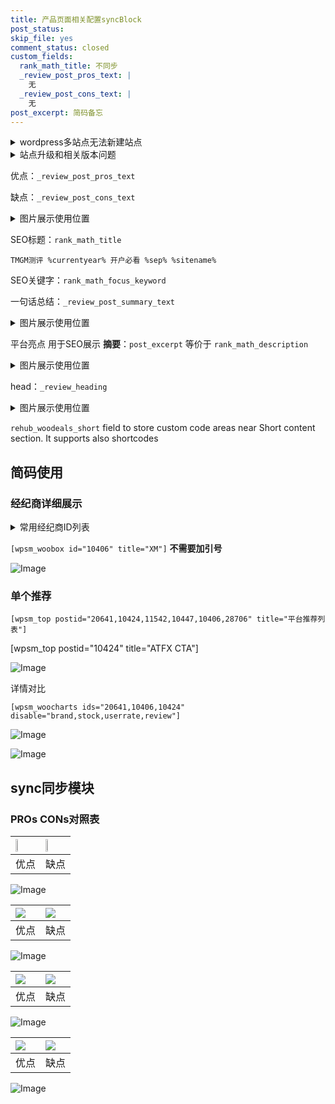 ```yaml
---
title: 产品页面相关配置syncBlock
post_status: 
skip_file: yes
comment_status: closed
custom_fields:
  rank_math_title: 不同步
  _review_post_pros_text: |
    无
  _review_post_cons_text: |
    无
post_excerpt: 简码备忘
---
```

<details><summary>wordpress多站点无法新建站点</summary>

<li>和报错需要清理cookies一样的原因</li>
<li>wp-config.php里面<code>define( 'SUBDOMAIN_INSTALL', false );//子域名安装</code></li>
<li>新建子站点是用<code>define( 'SUBDOMAIN_INSTALL', true);//子域名安装</code> 完成以后，改成<code>false</code></li>
</details>

<details><summary>站点升级和相关版本问题</summary>

<p>wordpress：5.9.9
woocommerce：7.5.1
出现问题的地方：主题选项里面>><strong>Product layout >>compact style</strong></p>
<p>如何出现没有用过的字段 导致无法保存。先导出配置 然后进行修改，后面再次恢复即可。</p>
<p>出现部分字段无法显示时，需要返回默认布局后，对产品进行保存就好了。</p>
<p></p>
</details>

优点：`_review_post_pros_text`

缺点：`_review_post_cons_text`

<details><summary>图片展示使用位置</summary>

<img src="https://prod-files-secure.s3.us-west-2.amazonaws.com/39ed1227-6d7d-4570-be36-9ccd4a2c4241/f51d3d83-55d4-4bdf-9604-f37ec77ab556/Untitled.png?X-Amz-Algorithm=AWS4-HMAC-SHA256&X-Amz-Content-Sha256=UNSIGNED-PAYLOAD&X-Amz-Credential=ASIAZI2LB46674YTUXY3%2F20250130%2Fus-west-2%2Fs3%2Faws4_request&X-Amz-Date=20250130T045519Z&X-Amz-Expires=3600&X-Amz-Security-Token=IQoJb3JpZ2luX2VjEJX%2F%2F%2F%2F%2F%2F%2F%2F%2F%2FwEaCXVzLXdlc3QtMiJHMEUCIQDHKPuC%2BcODIy3GjRZ%2FAWpu8%2F3Am90JLQQUd%2BEFh7oVvwIgd6sWWnrfcyrDtThYz8zC15zQ5%2FRCr2ifcUvHwl5XxN8qiAQInv%2F%2F%2F%2F%2F%2F%2F%2F%2F%2FARAAGgw2Mzc0MjMxODM4MDUiDCp8SjAfKclD1HDFJircA%2F3mTdqCYRrkAyRGBZyNMNypOKTogG%2Bw4CD2O4zZOGgiB%2FKBr2iqHI%2FKrJCiD4IHOfxwvmp8MgFN%2BvNvk1nFZrL%2BfdSrL5YsVU%2Ft9p28LJRGqTmdP5ifmQV%2FUDI1e3I3XHwTiLECdU0yjG0Mx0n1nMXWmVcsnoR3gUm0sVtGs7tfyvxUy1iEP%2BTncPedmZoP8TKBLnqwE619PxXRvXUjP10ylOQlsY2BIihknYSS%2BhQaqH%2FzRyf%2FdrKqrA7O3MWksLJlqfiuSf3K8i7GHdvBHvPPzUo8d6NcrVNemmPctbfU0R9UxjWWiELkRc39Xcbp%2FWPiVma%2FIh%2BQAevXlJkQwu4Hf4I0cBkJE1JtEZF8Hsd7JrM0kktxb%2FqNuU85VXrwOy%2Bepxd19rDxrd7YA7uzRnleDEGM34E7eMtzh5wP3Oe1WovLGsvP6PUQ%2BQJUmAeNbPnY6qFJ5VMIMS1PkkkaCjbuHDENrAeusZinYPLH7sCx1fyMbyBZxnFqGdjN3VjXbf2o6JbZd4bB7OXwlrujjnf7j0CeFzhunDs%2FZO9VMjxjn3ZJVTYPXLVWCOueFxXyQn0%2BS9y8MASDqEPQNGBW4d3Z01UrLLnjGSUTV%2FYilcCWrnwqDSjihKE7GlQsMNeG7LwGOqUBqQQxPM7wMYmk2TvE%2FqpjRt2VnM6bbEilyDvkvRPJ43%2Fb2%2FJ2n5%2B5cUZ5NQZFL6CFedIsxY3K5HsDvjqDyiAu%2FFbaJj3DEe3DZhOfUtimS1J0ytDcIjd6f5Z2sEKeNVt%2FbXx%2Fp1moJxCtKv7VKt8Pg6s1EL8zAJHQnY7feQfItKuFqh1zcIOpmYjsLuyLFNYKwhl0AOTHI%2BFo6FLw4o%2FEPGa6nIm4&X-Amz-Signature=7c9a373fc6ba3b218d3aef70327baf0556fc1cbce9baba95949224586a0c6acf&X-Amz-SignedHeaders=host&x-id=GetObject" alt="Image">
</details>

SEO标题：`rank_math_title`

`TMGM测评 %currentyear% 开户必看 %sep% %sitename%`

SEO关键字：`rank_math_focus_keyword`

一句话总结：`_review_post_summary_text`

<details><summary>图片展示使用位置</summary>

<img src="https://prod-files-secure.s3.us-west-2.amazonaws.com/39ed1227-6d7d-4570-be36-9ccd4a2c4241/4b96a922-296c-4f4e-8630-d1c870cbce01/Untitled.png?X-Amz-Algorithm=AWS4-HMAC-SHA256&X-Amz-Content-Sha256=UNSIGNED-PAYLOAD&X-Amz-Credential=ASIAZI2LB466W3XEBGIS%2F20250130%2Fus-west-2%2Fs3%2Faws4_request&X-Amz-Date=20250130T045520Z&X-Amz-Expires=3600&X-Amz-Security-Token=IQoJb3JpZ2luX2VjEJX%2F%2F%2F%2F%2F%2F%2F%2F%2F%2FwEaCXVzLXdlc3QtMiJGMEQCIG9iW5PZfdiM2K6V77XEUKw%2BgPUnqkzEt0QPJ%2BPJrDfKAiAjOf7%2FzoUSBiHg39A4jG427gwlAWD4R0fVfJCPnOc1kCqIBAie%2F%2F%2F%2F%2F%2F%2F%2F%2F%2F8BEAAaDDYzNzQyMzE4MzgwNSIMUgCgxSfo5HT9Y8U1KtwDA3vp0d%2FkyZ1IgRiAtLwhh4ayYoBfyL8ldcaw3x3Dy6KsEIoiHd4kCL5lV8s2UduvuegYBcm17Oa8NLOJYcJ%2FHPgGhkCorgaxZYciBZMVfJ8L55K1fo3Zn4tMDiOLHMRV4IuI1wjXqZRIeX2K2vDe3OkZDmrVL8w5jtMIoZeuB27GX7F8oVyRNimTdTJCLPZ2nhES72oMu53ZGpRR3VmXcfOVaThYhSF1umWBmAbAg43UOq6tchUKJuqkGeTw2jsN9Nmu8kjVBtflG3KjhuvolFwPFVbqFJqgSJEdZFW4kb0aKa05oIErBDgKL7Fsg1LMfY5aAFI2msyTO%2BHo%2FM7yLIl3W7%2BmCfCf7nmBeJKYElGfyGrEKOw7eF%2B%2Fl%2BY8CIZ1sQHNfVpSC6otreqFrUi4VeERo4FQK9qVCD2V52ZUuNHDFK%2Bac8XgoaMMaPEAKIbQszjzxBy0woDNEksw2f0xHB2X1EZRJckfbHABWKJ2t45Ckl8hO8wO8EypZsDj3%2Bmk8%2FYuVddsIgtIcgx9%2FB3FHwKYRh4rWYL2SsKKqzaZDYCBq2zC23ToOgnJxXRBr3QewEzKgGixVrwf8TlR1tqCxp78DL%2Ftzh2AzGC3ujDeDXVwG9cThLiVNV1Ptzkw94bsvAY6pgFQrt5byummP9W52nz5hFdfcVAP9rLmxEJ9zW5eaFACJUVyy9cHtt6fZIqg56%2B3kVOSaj2Ygbo7hDzuOv8AQdQyaBeyCbNz%2BrqHfvPXZ98er%2FISvcrldix3aXoKuFfNgSy9TFLwmx9Lj7STPpahNTWSyDsqu8rXsC2VGGARhSRYEUnUEP%2BN2I2YmV5GcgMsXm%2BAD8oOtQGXDDm1QRPGRVhwnOrRxdg6&X-Amz-Signature=6e49b38bc618a10938b18d737bf9e907ea98bd150b6b5583c43a4963f8e1d76e&X-Amz-SignedHeaders=host&x-id=GetObject" alt="Image">
</details>

平台亮点 用于SEO展示 **摘要**：`post_excerpt`  等价于 `rank_math_description`

<details><summary>图片展示使用位置</summary>

<img src="https://prod-files-secure.s3.us-west-2.amazonaws.com/39ed1227-6d7d-4570-be36-9ccd4a2c4241/1ee11f63-b60a-4dfe-a7a7-d58ff23b5d88/Untitled.png?X-Amz-Algorithm=AWS4-HMAC-SHA256&X-Amz-Content-Sha256=UNSIGNED-PAYLOAD&X-Amz-Credential=ASIAZI2LB466XKFZW723%2F20250130%2Fus-west-2%2Fs3%2Faws4_request&X-Amz-Date=20250130T045520Z&X-Amz-Expires=3600&X-Amz-Security-Token=IQoJb3JpZ2luX2VjEJX%2F%2F%2F%2F%2F%2F%2F%2F%2F%2FwEaCXVzLXdlc3QtMiJHMEUCIAS4h3fW1NKeMDR0ID5rW%2BFbIkmPXbzPbRrdpp2KMJWkAiEAocJru6%2Fpz0WhsQgQSOs1v7gcv6SyCSTOtyjdVhvP4KMqiAQInv%2F%2F%2F%2F%2F%2F%2F%2F%2F%2FARAAGgw2Mzc0MjMxODM4MDUiDP%2B871FFusRQwGefAircAynzahJOwIZJKSnheIU%2F5ALK%2Bi9rAVmp1itZZ8TJecO%2FKvbk4Z79c5VSg1PDG0InxmDOoLLeJfliTmb76WtHgflE2LeIMoxGihHFVO5S8tfRXVRIKiXw7xdSkih9DzEdWRnC6ZY8oriGdei%2BSIUQWoF6SQtPbhh2iMNtSJTbkQrNM8%2B3gL%2BuNx0RPfvFVboCOgP3J2h%2B%2FcoV6vt2%2BYfKq75D2E9i8ez26iC5XfmpFAUrAFARam5bPy0hjCvkab2S9UnC0EdWVf2Tgu8KiDwxWP13s%2BucfGXSBfIIMVwW0uTikGP9Wp4ayb5CM2wnI46oz6EZPylugEZa8bc7JzOoVUyEgTrpKesqH1q2tS0xof2Wur3%2BvidIE%2BRz%2Fko6Vr8J4KqJpioFOrlf70hhAc4LKqDs0SXJ0Q1%2BFIwKHRPP35ntX0OeIM2PdCSS8ArafO6kLGo6VW%2FjyPjcZHbH6XIE2sqzH9mpXOCK923WosjqYGuCZL9PQ2NQFdU7fdtoPtJ%2FHdhSYP0aDjTaZJ9Tzn0t8rIXTLDbVWATQcyMqo9Cgw9l%2BAN6C%2FypCZ01yhFSAfbNyZtL%2FBUvW0kIUQLjXzVNUhjtDT6d4Lj%2FTae1Yp1NH3HPsOYZilZ%2BN%2FXXnBXIMPCG7LwGOqUB5nNwv6zA86jmOGDIx%2BW%2Fw8tXIGom5lADIHHvpHuGmqfE9P8tjfJ8pwsmJMEvhnFLsgcgTafeNzIYeYfZ1bmvPP2EKycPqpJx2QZrmunM%2FFuRUsJPhZ%2B7corVenwKrY31ozn2Xjt%2Fq7EmWpMDVNf2rPbGoqFAYbAAfdK02S%2FQXVnss9ULc9x%2FhPPgVGGjtCMJibV9RmOBCSdkQ508ihTB4m4nfmSh&X-Amz-Signature=f05df52a9d37b6b90368398a0bda28487d820c6d58bc93810587d9d4a2807507&X-Amz-SignedHeaders=host&x-id=GetObject" alt="Image">
<img src="https://prod-files-secure.s3.us-west-2.amazonaws.com/39ed1227-6d7d-4570-be36-9ccd4a2c4241/ad4118b5-78d8-4fbe-801e-3b29b5d99c01/Untitled.png?X-Amz-Algorithm=AWS4-HMAC-SHA256&X-Amz-Content-Sha256=UNSIGNED-PAYLOAD&X-Amz-Credential=ASIAZI2LB466XKFZW723%2F20250130%2Fus-west-2%2Fs3%2Faws4_request&X-Amz-Date=20250130T045520Z&X-Amz-Expires=3600&X-Amz-Security-Token=IQoJb3JpZ2luX2VjEJX%2F%2F%2F%2F%2F%2F%2F%2F%2F%2FwEaCXVzLXdlc3QtMiJHMEUCIAS4h3fW1NKeMDR0ID5rW%2BFbIkmPXbzPbRrdpp2KMJWkAiEAocJru6%2Fpz0WhsQgQSOs1v7gcv6SyCSTOtyjdVhvP4KMqiAQInv%2F%2F%2F%2F%2F%2F%2F%2F%2F%2FARAAGgw2Mzc0MjMxODM4MDUiDP%2B871FFusRQwGefAircAynzahJOwIZJKSnheIU%2F5ALK%2Bi9rAVmp1itZZ8TJecO%2FKvbk4Z79c5VSg1PDG0InxmDOoLLeJfliTmb76WtHgflE2LeIMoxGihHFVO5S8tfRXVRIKiXw7xdSkih9DzEdWRnC6ZY8oriGdei%2BSIUQWoF6SQtPbhh2iMNtSJTbkQrNM8%2B3gL%2BuNx0RPfvFVboCOgP3J2h%2B%2FcoV6vt2%2BYfKq75D2E9i8ez26iC5XfmpFAUrAFARam5bPy0hjCvkab2S9UnC0EdWVf2Tgu8KiDwxWP13s%2BucfGXSBfIIMVwW0uTikGP9Wp4ayb5CM2wnI46oz6EZPylugEZa8bc7JzOoVUyEgTrpKesqH1q2tS0xof2Wur3%2BvidIE%2BRz%2Fko6Vr8J4KqJpioFOrlf70hhAc4LKqDs0SXJ0Q1%2BFIwKHRPP35ntX0OeIM2PdCSS8ArafO6kLGo6VW%2FjyPjcZHbH6XIE2sqzH9mpXOCK923WosjqYGuCZL9PQ2NQFdU7fdtoPtJ%2FHdhSYP0aDjTaZJ9Tzn0t8rIXTLDbVWATQcyMqo9Cgw9l%2BAN6C%2FypCZ01yhFSAfbNyZtL%2FBUvW0kIUQLjXzVNUhjtDT6d4Lj%2FTae1Yp1NH3HPsOYZilZ%2BN%2FXXnBXIMPCG7LwGOqUB5nNwv6zA86jmOGDIx%2BW%2Fw8tXIGom5lADIHHvpHuGmqfE9P8tjfJ8pwsmJMEvhnFLsgcgTafeNzIYeYfZ1bmvPP2EKycPqpJx2QZrmunM%2FFuRUsJPhZ%2B7corVenwKrY31ozn2Xjt%2Fq7EmWpMDVNf2rPbGoqFAYbAAfdK02S%2FQXVnss9ULc9x%2FhPPgVGGjtCMJibV9RmOBCSdkQ508ihTB4m4nfmSh&X-Amz-Signature=9a18ba27a40bada546729bb15097ec45a52c515d7217be0f9d41ce17b405281f&X-Amz-SignedHeaders=host&x-id=GetObject" alt="Image">
<img src="https://prod-files-secure.s3.us-west-2.amazonaws.com/39ed1227-6d7d-4570-be36-9ccd4a2c4241/a38cf7c9-a79c-4b64-9e94-13589fe0758b/Untitled.png?X-Amz-Algorithm=AWS4-HMAC-SHA256&X-Amz-Content-Sha256=UNSIGNED-PAYLOAD&X-Amz-Credential=ASIAZI2LB466XKFZW723%2F20250130%2Fus-west-2%2Fs3%2Faws4_request&X-Amz-Date=20250130T045520Z&X-Amz-Expires=3600&X-Amz-Security-Token=IQoJb3JpZ2luX2VjEJX%2F%2F%2F%2F%2F%2F%2F%2F%2F%2FwEaCXVzLXdlc3QtMiJHMEUCIAS4h3fW1NKeMDR0ID5rW%2BFbIkmPXbzPbRrdpp2KMJWkAiEAocJru6%2Fpz0WhsQgQSOs1v7gcv6SyCSTOtyjdVhvP4KMqiAQInv%2F%2F%2F%2F%2F%2F%2F%2F%2F%2FARAAGgw2Mzc0MjMxODM4MDUiDP%2B871FFusRQwGefAircAynzahJOwIZJKSnheIU%2F5ALK%2Bi9rAVmp1itZZ8TJecO%2FKvbk4Z79c5VSg1PDG0InxmDOoLLeJfliTmb76WtHgflE2LeIMoxGihHFVO5S8tfRXVRIKiXw7xdSkih9DzEdWRnC6ZY8oriGdei%2BSIUQWoF6SQtPbhh2iMNtSJTbkQrNM8%2B3gL%2BuNx0RPfvFVboCOgP3J2h%2B%2FcoV6vt2%2BYfKq75D2E9i8ez26iC5XfmpFAUrAFARam5bPy0hjCvkab2S9UnC0EdWVf2Tgu8KiDwxWP13s%2BucfGXSBfIIMVwW0uTikGP9Wp4ayb5CM2wnI46oz6EZPylugEZa8bc7JzOoVUyEgTrpKesqH1q2tS0xof2Wur3%2BvidIE%2BRz%2Fko6Vr8J4KqJpioFOrlf70hhAc4LKqDs0SXJ0Q1%2BFIwKHRPP35ntX0OeIM2PdCSS8ArafO6kLGo6VW%2FjyPjcZHbH6XIE2sqzH9mpXOCK923WosjqYGuCZL9PQ2NQFdU7fdtoPtJ%2FHdhSYP0aDjTaZJ9Tzn0t8rIXTLDbVWATQcyMqo9Cgw9l%2BAN6C%2FypCZ01yhFSAfbNyZtL%2FBUvW0kIUQLjXzVNUhjtDT6d4Lj%2FTae1Yp1NH3HPsOYZilZ%2BN%2FXXnBXIMPCG7LwGOqUB5nNwv6zA86jmOGDIx%2BW%2Fw8tXIGom5lADIHHvpHuGmqfE9P8tjfJ8pwsmJMEvhnFLsgcgTafeNzIYeYfZ1bmvPP2EKycPqpJx2QZrmunM%2FFuRUsJPhZ%2B7corVenwKrY31ozn2Xjt%2Fq7EmWpMDVNf2rPbGoqFAYbAAfdK02S%2FQXVnss9ULc9x%2FhPPgVGGjtCMJibV9RmOBCSdkQ508ihTB4m4nfmSh&X-Amz-Signature=f0b5be747879e3e829a232fe15acae4f608b2f57334ec0369236d6ebe9367a56&X-Amz-SignedHeaders=host&x-id=GetObject" alt="Image">
<img src="https://prod-files-secure.s3.us-west-2.amazonaws.com/39ed1227-6d7d-4570-be36-9ccd4a2c4241/7da6fc1e-d2ac-42ae-8c75-cb5749aa18f6/Untitled.png?X-Amz-Algorithm=AWS4-HMAC-SHA256&X-Amz-Content-Sha256=UNSIGNED-PAYLOAD&X-Amz-Credential=ASIAZI2LB466XKFZW723%2F20250130%2Fus-west-2%2Fs3%2Faws4_request&X-Amz-Date=20250130T045520Z&X-Amz-Expires=3600&X-Amz-Security-Token=IQoJb3JpZ2luX2VjEJX%2F%2F%2F%2F%2F%2F%2F%2F%2F%2FwEaCXVzLXdlc3QtMiJHMEUCIAS4h3fW1NKeMDR0ID5rW%2BFbIkmPXbzPbRrdpp2KMJWkAiEAocJru6%2Fpz0WhsQgQSOs1v7gcv6SyCSTOtyjdVhvP4KMqiAQInv%2F%2F%2F%2F%2F%2F%2F%2F%2F%2FARAAGgw2Mzc0MjMxODM4MDUiDP%2B871FFusRQwGefAircAynzahJOwIZJKSnheIU%2F5ALK%2Bi9rAVmp1itZZ8TJecO%2FKvbk4Z79c5VSg1PDG0InxmDOoLLeJfliTmb76WtHgflE2LeIMoxGihHFVO5S8tfRXVRIKiXw7xdSkih9DzEdWRnC6ZY8oriGdei%2BSIUQWoF6SQtPbhh2iMNtSJTbkQrNM8%2B3gL%2BuNx0RPfvFVboCOgP3J2h%2B%2FcoV6vt2%2BYfKq75D2E9i8ez26iC5XfmpFAUrAFARam5bPy0hjCvkab2S9UnC0EdWVf2Tgu8KiDwxWP13s%2BucfGXSBfIIMVwW0uTikGP9Wp4ayb5CM2wnI46oz6EZPylugEZa8bc7JzOoVUyEgTrpKesqH1q2tS0xof2Wur3%2BvidIE%2BRz%2Fko6Vr8J4KqJpioFOrlf70hhAc4LKqDs0SXJ0Q1%2BFIwKHRPP35ntX0OeIM2PdCSS8ArafO6kLGo6VW%2FjyPjcZHbH6XIE2sqzH9mpXOCK923WosjqYGuCZL9PQ2NQFdU7fdtoPtJ%2FHdhSYP0aDjTaZJ9Tzn0t8rIXTLDbVWATQcyMqo9Cgw9l%2BAN6C%2FypCZ01yhFSAfbNyZtL%2FBUvW0kIUQLjXzVNUhjtDT6d4Lj%2FTae1Yp1NH3HPsOYZilZ%2BN%2FXXnBXIMPCG7LwGOqUB5nNwv6zA86jmOGDIx%2BW%2Fw8tXIGom5lADIHHvpHuGmqfE9P8tjfJ8pwsmJMEvhnFLsgcgTafeNzIYeYfZ1bmvPP2EKycPqpJx2QZrmunM%2FFuRUsJPhZ%2B7corVenwKrY31ozn2Xjt%2Fq7EmWpMDVNf2rPbGoqFAYbAAfdK02S%2FQXVnss9ULc9x%2FhPPgVGGjtCMJibV9RmOBCSdkQ508ihTB4m4nfmSh&X-Amz-Signature=6eb1e4945177595fc8c7ba6f5ef93073ac3e29c45c72d7dd382dbe97480c91b9&X-Amz-SignedHeaders=host&x-id=GetObject" alt="Image">
<img src="https://prod-files-secure.s3.us-west-2.amazonaws.com/39ed1227-6d7d-4570-be36-9ccd4a2c4241/7e97f40a-eaee-47f5-b2f9-475f96808fa7/Untitled.png?X-Amz-Algorithm=AWS4-HMAC-SHA256&X-Amz-Content-Sha256=UNSIGNED-PAYLOAD&X-Amz-Credential=ASIAZI2LB466XKFZW723%2F20250130%2Fus-west-2%2Fs3%2Faws4_request&X-Amz-Date=20250130T045520Z&X-Amz-Expires=3600&X-Amz-Security-Token=IQoJb3JpZ2luX2VjEJX%2F%2F%2F%2F%2F%2F%2F%2F%2F%2FwEaCXVzLXdlc3QtMiJHMEUCIAS4h3fW1NKeMDR0ID5rW%2BFbIkmPXbzPbRrdpp2KMJWkAiEAocJru6%2Fpz0WhsQgQSOs1v7gcv6SyCSTOtyjdVhvP4KMqiAQInv%2F%2F%2F%2F%2F%2F%2F%2F%2F%2FARAAGgw2Mzc0MjMxODM4MDUiDP%2B871FFusRQwGefAircAynzahJOwIZJKSnheIU%2F5ALK%2Bi9rAVmp1itZZ8TJecO%2FKvbk4Z79c5VSg1PDG0InxmDOoLLeJfliTmb76WtHgflE2LeIMoxGihHFVO5S8tfRXVRIKiXw7xdSkih9DzEdWRnC6ZY8oriGdei%2BSIUQWoF6SQtPbhh2iMNtSJTbkQrNM8%2B3gL%2BuNx0RPfvFVboCOgP3J2h%2B%2FcoV6vt2%2BYfKq75D2E9i8ez26iC5XfmpFAUrAFARam5bPy0hjCvkab2S9UnC0EdWVf2Tgu8KiDwxWP13s%2BucfGXSBfIIMVwW0uTikGP9Wp4ayb5CM2wnI46oz6EZPylugEZa8bc7JzOoVUyEgTrpKesqH1q2tS0xof2Wur3%2BvidIE%2BRz%2Fko6Vr8J4KqJpioFOrlf70hhAc4LKqDs0SXJ0Q1%2BFIwKHRPP35ntX0OeIM2PdCSS8ArafO6kLGo6VW%2FjyPjcZHbH6XIE2sqzH9mpXOCK923WosjqYGuCZL9PQ2NQFdU7fdtoPtJ%2FHdhSYP0aDjTaZJ9Tzn0t8rIXTLDbVWATQcyMqo9Cgw9l%2BAN6C%2FypCZ01yhFSAfbNyZtL%2FBUvW0kIUQLjXzVNUhjtDT6d4Lj%2FTae1Yp1NH3HPsOYZilZ%2BN%2FXXnBXIMPCG7LwGOqUB5nNwv6zA86jmOGDIx%2BW%2Fw8tXIGom5lADIHHvpHuGmqfE9P8tjfJ8pwsmJMEvhnFLsgcgTafeNzIYeYfZ1bmvPP2EKycPqpJx2QZrmunM%2FFuRUsJPhZ%2B7corVenwKrY31ozn2Xjt%2Fq7EmWpMDVNf2rPbGoqFAYbAAfdK02S%2FQXVnss9ULc9x%2FhPPgVGGjtCMJibV9RmOBCSdkQ508ihTB4m4nfmSh&X-Amz-Signature=6fcfda64b90b8a6185a8550583d72d786738edfebc2202b8b54495869b7990ba&X-Amz-SignedHeaders=host&x-id=GetObject" alt="Image">
</details>

head：`_review_heading`

<details><summary>图片展示使用位置</summary>

<img src="https://prod-files-secure.s3.us-west-2.amazonaws.com/39ed1227-6d7d-4570-be36-9ccd4a2c4241/3a4650ad-9887-415c-889a-edd51fa54f27/Untitled.png?X-Amz-Algorithm=AWS4-HMAC-SHA256&X-Amz-Content-Sha256=UNSIGNED-PAYLOAD&X-Amz-Credential=ASIAZI2LB466ZECBXZ7W%2F20250130%2Fus-west-2%2Fs3%2Faws4_request&X-Amz-Date=20250130T045520Z&X-Amz-Expires=3600&X-Amz-Security-Token=IQoJb3JpZ2luX2VjEJX%2F%2F%2F%2F%2F%2F%2F%2F%2F%2FwEaCXVzLXdlc3QtMiJHMEUCIF3cUbLxQRrk6pFhDXjYK1PSZvkelTmFuha%2BIlPHFBnhAiEA7btt7APF3pGw9dD68qjTJapMEera%2BBi7rcYrsOgJlswqiAQInv%2F%2F%2F%2F%2F%2F%2F%2F%2F%2FARAAGgw2Mzc0MjMxODM4MDUiDJOOhO12uCl8WCLvnCrcA2cCNCIcbbFO1tyrI1lOaHN3oAofQWD8umhxGnV5GLcOmWYK4XX6XddSRWDqqw4kZLmClYAkUePvI9bI2ZaOXt9NWXzYIbPvqHKkFlBbUKPf9N5vGTeSLkq2yAQkIuyA4%2FivjUdV9tEIZNcd73LvuqqZ6LORglM1jjO0lDu6%2FyyTwgzAPBCloEqpRtdNH%2BrYghfAT085A1ZzN0PJ3Fo0%2BRkt%2FAF1dC9JNGUlIyxqVvR%2BxbgF4NVvygRMkhvUPOJV12r74H7MgDfyZxRfMIh40OyA1RNDTjfsNbJMdr4r4XeG6o%2BwVsye%2B7miTCejXX15Ly3nkO2TOroq7f%2Bo%2BMIyJMOkrg3xEXkDfQck8%2BJ86alUayvrzFo5DCniBBePGDgyQVuR4laLSyt1%2BiWEdBI073EaoLF2%2BoERH6rSLQHEo0oBzRH6zEoR5xXqMvmbsqxGRvG%2B%2F2eam5LH44o3aq1otb4vtKkVnWUbG29IMBnHMB%2Fp057wba9d%2BZ60DyPS1JtFnbwxPJg7RI4lQjnplsjkQGs9zWbRmRRNfVGywipG3wK95kpQDIK8pjiShV9xa90%2F4q7YckuJN7ccBTsGcWnUZXA%2FUuoVGz8Pq9X5%2BRA7%2B0vxOaamnd%2BcyzGtx4nmMNmG7LwGOqUBjY3Um4mrx9%2F8gB2VQWcLCJP05En2rpIvf0HyWn%2B46CJ867hDnOK3lOFG%2FWo0IzYXJtluqGPHkuasuGHTJZt7XfbUTGzRL8wsTxlYnNQuhVszhX46YXfqzIFbE%2BqQy%2FLxKNNzO7hMGIeK8ar%2FNu2Jd2Oq4xAwesdp9323HMleBnZziYinKBzJssTGPk0XiL4hKeb6QEvnXv%2Fe1bmlijBl0%2FX8vNGC&X-Amz-Signature=b9d469dc939118d5f3cd2b0e4d17670f0cf8c1bf2b0c62f658e6be9440c6f4f5&X-Amz-SignedHeaders=host&x-id=GetObject" alt="Image">
</details>

`rehub_woodeals_short`	field to store custom code areas near Short content section. It supports also shortcodes



## 简码使用

### 经纪商详细展示

<details><summary>常用经纪商ID列表</summary>

<pre><code class="php">嘉盛 ===> 20641  [wpsm_woobox id="20641" title="嘉盛"]
易信easymarkets ===> 11542  [wpsm_woobox id="11542" title="易信easymarkets"]
ATFX外汇 ===> 10424  [wpsm_woobox id="10424" title="ATFX"]
XM ===> 10406  [wpsm_woobox id="10406" title="XM"]
TMGM ===> 29622  [wpsm_woobox id="29622" title="TMGM"]
HYCM ===> 10447  [wpsm_woobox id="10447" title="HYCM"]
fpmarkets澳福外汇 ===> 20639  [wpsm_woobox id="20639" title="fpmarkets澳福外汇"]</code></pre>
</details>

`[wpsm_woobox id="10406" title="XM"]` **不需要加引号**

![Image](https://prod-files-secure.s3.us-west-2.amazonaws.com/39ed1227-6d7d-4570-be36-9ccd4a2c4241/4f898f9d-0fa7-4e43-acd3-ac6bc7be575a/Untitled.png?X-Amz-Algorithm=AWS4-HMAC-SHA256&X-Amz-Content-Sha256=UNSIGNED-PAYLOAD&X-Amz-Credential=ASIAZI2LB4666PTUI236%2F20250130%2Fus-west-2%2Fs3%2Faws4_request&X-Amz-Date=20250130T045518Z&X-Amz-Expires=3600&X-Amz-Security-Token=IQoJb3JpZ2luX2VjEJX%2F%2F%2F%2F%2F%2F%2F%2F%2F%2FwEaCXVzLXdlc3QtMiJHMEUCIHIBtRqmjtdZgifC%2FaLs456O7KO2cqPEaMoPY%2F0yzG2bAiEAvBxFJEkMC0gj779ewGaTFfUdxVoraky%2B%2FJfrYnjnQ3UqiAQInv%2F%2F%2F%2F%2F%2F%2F%2F%2F%2FARAAGgw2Mzc0MjMxODM4MDUiDANHIskbb4ffrwID3CrcA55u%2FrhJHJepNJ1Q4%2FKqTTHgE%2B%2FkzxvFyNN%2BZqtBoFlFH6AtsJ%2BZjqNrahgQMvzrDjK1OT3MWEdNZ3HmbcDWuQ47sj%2FdLGnPrNaudsZhRV6ckAg9%2FiS9zA8ViXXzU7S47ZCkrXBplNovUNKAB3Cl6fpzJahVp3gVUo07LyJnc%2FX%2Bc5ktuBMvur2VOFDS%2FheUbypJ4NVBoSBiUsSzoFnGGYTKQvpWNAJO5a5aNhcz%2F9TQnLSNmq8KE2eCaSsbkPZ%2FiLWWQTii%2Bf3N%2FFIRl0vrRFfGzuNM1%2FZvOq4lVqRTkjFoIhwyymmzcB8HZVa2G7EIBgkK9GpiR99%2Foacm7YSW9dxYCLBQAN5ETRj9lg31Bm4R5go4uVUVycGUfZnhVX9RydZ0PdPbioar6bPaRXDEmizhBoeKYS2awec2iCeDvInSqAxOm2M12HCU8oMTgSszhc3uIzUAHph0vT7v%2BTwPATk0FNznLBLMsOau%2FrenWCYJAFGfW0zp33HPHbd2jMo4aEm5RJ7dGck09HdZn4aTKb3wzMz6B67HK0o8iwrpGqZk3H34FABMC19mu0jTIjbGUr7OV7yTOUjW3IIUsEjhazSy%2BhECbwsJIfS6LPNzQS06z3RUfwSj6TojnyM2MOeG7LwGOqUBIXTBKmBkAFPHwcux09Fw%2F0nR%2BYoe%2Fs7AQ%2BXG0eCQk5ulccgDugM4pRjkqw3uS6KjxFqfT0iDxyPHQ54ziEqUxEXLf4jui9RuOe3iStSRh1xFfu%2BBw2KbCzMLKzdFnNhGVnn6FwGj155T8BOa0S1frFnDb6fXVmq8HjxLhWRm2YCCM%2FbpHIZTlDX74ux8mXpg6lNFEpxVBIGt7tN7lVjPgpfJA2hS&X-Amz-Signature=82a57a21091066d871737589fd4bc7677ea2054aa8201ab6227249879e08f398&X-Amz-SignedHeaders=host&x-id=GetObject)

### 单个推荐
`[wpsm_top postid="20641,10424,11542,10447,10406,28706" title="平台推荐列表"]`

[wpsm_top postid="10424" title="ATFX CTA"]

![Image](https://prod-files-secure.s3.us-west-2.amazonaws.com/39ed1227-6d7d-4570-be36-9ccd4a2c4241/5ac620dc-51a8-48b6-b55d-91f47299193c/Untitled.png?X-Amz-Algorithm=AWS4-HMAC-SHA256&X-Amz-Content-Sha256=UNSIGNED-PAYLOAD&X-Amz-Credential=ASIAZI2LB4666PTUI236%2F20250130%2Fus-west-2%2Fs3%2Faws4_request&X-Amz-Date=20250130T045518Z&X-Amz-Expires=3600&X-Amz-Security-Token=IQoJb3JpZ2luX2VjEJX%2F%2F%2F%2F%2F%2F%2F%2F%2F%2FwEaCXVzLXdlc3QtMiJHMEUCIHIBtRqmjtdZgifC%2FaLs456O7KO2cqPEaMoPY%2F0yzG2bAiEAvBxFJEkMC0gj779ewGaTFfUdxVoraky%2B%2FJfrYnjnQ3UqiAQInv%2F%2F%2F%2F%2F%2F%2F%2F%2F%2FARAAGgw2Mzc0MjMxODM4MDUiDANHIskbb4ffrwID3CrcA55u%2FrhJHJepNJ1Q4%2FKqTTHgE%2B%2FkzxvFyNN%2BZqtBoFlFH6AtsJ%2BZjqNrahgQMvzrDjK1OT3MWEdNZ3HmbcDWuQ47sj%2FdLGnPrNaudsZhRV6ckAg9%2FiS9zA8ViXXzU7S47ZCkrXBplNovUNKAB3Cl6fpzJahVp3gVUo07LyJnc%2FX%2Bc5ktuBMvur2VOFDS%2FheUbypJ4NVBoSBiUsSzoFnGGYTKQvpWNAJO5a5aNhcz%2F9TQnLSNmq8KE2eCaSsbkPZ%2FiLWWQTii%2Bf3N%2FFIRl0vrRFfGzuNM1%2FZvOq4lVqRTkjFoIhwyymmzcB8HZVa2G7EIBgkK9GpiR99%2Foacm7YSW9dxYCLBQAN5ETRj9lg31Bm4R5go4uVUVycGUfZnhVX9RydZ0PdPbioar6bPaRXDEmizhBoeKYS2awec2iCeDvInSqAxOm2M12HCU8oMTgSszhc3uIzUAHph0vT7v%2BTwPATk0FNznLBLMsOau%2FrenWCYJAFGfW0zp33HPHbd2jMo4aEm5RJ7dGck09HdZn4aTKb3wzMz6B67HK0o8iwrpGqZk3H34FABMC19mu0jTIjbGUr7OV7yTOUjW3IIUsEjhazSy%2BhECbwsJIfS6LPNzQS06z3RUfwSj6TojnyM2MOeG7LwGOqUBIXTBKmBkAFPHwcux09Fw%2F0nR%2BYoe%2Fs7AQ%2BXG0eCQk5ulccgDugM4pRjkqw3uS6KjxFqfT0iDxyPHQ54ziEqUxEXLf4jui9RuOe3iStSRh1xFfu%2BBw2KbCzMLKzdFnNhGVnn6FwGj155T8BOa0S1frFnDb6fXVmq8HjxLhWRm2YCCM%2FbpHIZTlDX74ux8mXpg6lNFEpxVBIGt7tN7lVjPgpfJA2hS&X-Amz-Signature=2b2ec52e99463bb462982336f404f745569d0117ec70188572a778f25d86f0a4&X-Amz-SignedHeaders=host&x-id=GetObject)

详情对比

`[wpsm_woocharts ids="20641,10406,10424" disable="brand,stock,userrate,review"]`

![Image](https://prod-files-secure.s3.us-west-2.amazonaws.com/39ed1227-6d7d-4570-be36-9ccd4a2c4241/bf3ba45f-b9f3-4295-8aef-b4a495fd25f4/Untitled.png?X-Amz-Algorithm=AWS4-HMAC-SHA256&X-Amz-Content-Sha256=UNSIGNED-PAYLOAD&X-Amz-Credential=ASIAZI2LB4666PTUI236%2F20250130%2Fus-west-2%2Fs3%2Faws4_request&X-Amz-Date=20250130T045518Z&X-Amz-Expires=3600&X-Amz-Security-Token=IQoJb3JpZ2luX2VjEJX%2F%2F%2F%2F%2F%2F%2F%2F%2F%2FwEaCXVzLXdlc3QtMiJHMEUCIHIBtRqmjtdZgifC%2FaLs456O7KO2cqPEaMoPY%2F0yzG2bAiEAvBxFJEkMC0gj779ewGaTFfUdxVoraky%2B%2FJfrYnjnQ3UqiAQInv%2F%2F%2F%2F%2F%2F%2F%2F%2F%2FARAAGgw2Mzc0MjMxODM4MDUiDANHIskbb4ffrwID3CrcA55u%2FrhJHJepNJ1Q4%2FKqTTHgE%2B%2FkzxvFyNN%2BZqtBoFlFH6AtsJ%2BZjqNrahgQMvzrDjK1OT3MWEdNZ3HmbcDWuQ47sj%2FdLGnPrNaudsZhRV6ckAg9%2FiS9zA8ViXXzU7S47ZCkrXBplNovUNKAB3Cl6fpzJahVp3gVUo07LyJnc%2FX%2Bc5ktuBMvur2VOFDS%2FheUbypJ4NVBoSBiUsSzoFnGGYTKQvpWNAJO5a5aNhcz%2F9TQnLSNmq8KE2eCaSsbkPZ%2FiLWWQTii%2Bf3N%2FFIRl0vrRFfGzuNM1%2FZvOq4lVqRTkjFoIhwyymmzcB8HZVa2G7EIBgkK9GpiR99%2Foacm7YSW9dxYCLBQAN5ETRj9lg31Bm4R5go4uVUVycGUfZnhVX9RydZ0PdPbioar6bPaRXDEmizhBoeKYS2awec2iCeDvInSqAxOm2M12HCU8oMTgSszhc3uIzUAHph0vT7v%2BTwPATk0FNznLBLMsOau%2FrenWCYJAFGfW0zp33HPHbd2jMo4aEm5RJ7dGck09HdZn4aTKb3wzMz6B67HK0o8iwrpGqZk3H34FABMC19mu0jTIjbGUr7OV7yTOUjW3IIUsEjhazSy%2BhECbwsJIfS6LPNzQS06z3RUfwSj6TojnyM2MOeG7LwGOqUBIXTBKmBkAFPHwcux09Fw%2F0nR%2BYoe%2Fs7AQ%2BXG0eCQk5ulccgDugM4pRjkqw3uS6KjxFqfT0iDxyPHQ54ziEqUxEXLf4jui9RuOe3iStSRh1xFfu%2BBw2KbCzMLKzdFnNhGVnn6FwGj155T8BOa0S1frFnDb6fXVmq8HjxLhWRm2YCCM%2FbpHIZTlDX74ux8mXpg6lNFEpxVBIGt7tN7lVjPgpfJA2hS&X-Amz-Signature=52d534c1c03557e6a76123c3588da4c64e67e6c4874fb64803026c3da0117952&X-Amz-SignedHeaders=host&x-id=GetObject)

![Image](https://prod-files-secure.s3.us-west-2.amazonaws.com/39ed1227-6d7d-4570-be36-9ccd4a2c4241/30bc56ef-f383-4b48-9768-2ebc9e436ec0/Untitled.png?X-Amz-Algorithm=AWS4-HMAC-SHA256&X-Amz-Content-Sha256=UNSIGNED-PAYLOAD&X-Amz-Credential=ASIAZI2LB4666PTUI236%2F20250130%2Fus-west-2%2Fs3%2Faws4_request&X-Amz-Date=20250130T045518Z&X-Amz-Expires=3600&X-Amz-Security-Token=IQoJb3JpZ2luX2VjEJX%2F%2F%2F%2F%2F%2F%2F%2F%2F%2FwEaCXVzLXdlc3QtMiJHMEUCIHIBtRqmjtdZgifC%2FaLs456O7KO2cqPEaMoPY%2F0yzG2bAiEAvBxFJEkMC0gj779ewGaTFfUdxVoraky%2B%2FJfrYnjnQ3UqiAQInv%2F%2F%2F%2F%2F%2F%2F%2F%2F%2FARAAGgw2Mzc0MjMxODM4MDUiDANHIskbb4ffrwID3CrcA55u%2FrhJHJepNJ1Q4%2FKqTTHgE%2B%2FkzxvFyNN%2BZqtBoFlFH6AtsJ%2BZjqNrahgQMvzrDjK1OT3MWEdNZ3HmbcDWuQ47sj%2FdLGnPrNaudsZhRV6ckAg9%2FiS9zA8ViXXzU7S47ZCkrXBplNovUNKAB3Cl6fpzJahVp3gVUo07LyJnc%2FX%2Bc5ktuBMvur2VOFDS%2FheUbypJ4NVBoSBiUsSzoFnGGYTKQvpWNAJO5a5aNhcz%2F9TQnLSNmq8KE2eCaSsbkPZ%2FiLWWQTii%2Bf3N%2FFIRl0vrRFfGzuNM1%2FZvOq4lVqRTkjFoIhwyymmzcB8HZVa2G7EIBgkK9GpiR99%2Foacm7YSW9dxYCLBQAN5ETRj9lg31Bm4R5go4uVUVycGUfZnhVX9RydZ0PdPbioar6bPaRXDEmizhBoeKYS2awec2iCeDvInSqAxOm2M12HCU8oMTgSszhc3uIzUAHph0vT7v%2BTwPATk0FNznLBLMsOau%2FrenWCYJAFGfW0zp33HPHbd2jMo4aEm5RJ7dGck09HdZn4aTKb3wzMz6B67HK0o8iwrpGqZk3H34FABMC19mu0jTIjbGUr7OV7yTOUjW3IIUsEjhazSy%2BhECbwsJIfS6LPNzQS06z3RUfwSj6TojnyM2MOeG7LwGOqUBIXTBKmBkAFPHwcux09Fw%2F0nR%2BYoe%2Fs7AQ%2BXG0eCQk5ulccgDugM4pRjkqw3uS6KjxFqfT0iDxyPHQ54ziEqUxEXLf4jui9RuOe3iStSRh1xFfu%2BBw2KbCzMLKzdFnNhGVnn6FwGj155T8BOa0S1frFnDb6fXVmq8HjxLhWRm2YCCM%2FbpHIZTlDX74ux8mXpg6lNFEpxVBIGt7tN7lVjPgpfJA2hS&X-Amz-Signature=15d11cc7d014fd4baba2ef0ba378057b3c75b6523fab0ef18c0bdb6d936b3719&X-Amz-SignedHeaders=host&x-id=GetObject)

## sync同步模块

### PROs CONs对照表

| <img src="https://cdn.ifttt.fun/gh/jarlin8/OSS@main/icons/customize/pros.svg" height="auto" width="37.3%"> | <img src="https://cdn.ifttt.fun/gh/jarlin8/OSS@main/icons/customize/cons.svg" height="auto" width="28.8%"> |
| :--- | :--- |
| 优点 | 缺点 |

![Image](https://prod-files-secure.s3.us-west-2.amazonaws.com/39ed1227-6d7d-4570-be36-9ccd4a2c4241/8742b755-dfb5-4004-9a5f-d6e561664bd8/Untitled.png?X-Amz-Algorithm=AWS4-HMAC-SHA256&X-Amz-Content-Sha256=UNSIGNED-PAYLOAD&X-Amz-Credential=ASIAZI2LB4666PTUI236%2F20250130%2Fus-west-2%2Fs3%2Faws4_request&X-Amz-Date=20250130T045518Z&X-Amz-Expires=3600&X-Amz-Security-Token=IQoJb3JpZ2luX2VjEJX%2F%2F%2F%2F%2F%2F%2F%2F%2F%2FwEaCXVzLXdlc3QtMiJHMEUCIHIBtRqmjtdZgifC%2FaLs456O7KO2cqPEaMoPY%2F0yzG2bAiEAvBxFJEkMC0gj779ewGaTFfUdxVoraky%2B%2FJfrYnjnQ3UqiAQInv%2F%2F%2F%2F%2F%2F%2F%2F%2F%2FARAAGgw2Mzc0MjMxODM4MDUiDANHIskbb4ffrwID3CrcA55u%2FrhJHJepNJ1Q4%2FKqTTHgE%2B%2FkzxvFyNN%2BZqtBoFlFH6AtsJ%2BZjqNrahgQMvzrDjK1OT3MWEdNZ3HmbcDWuQ47sj%2FdLGnPrNaudsZhRV6ckAg9%2FiS9zA8ViXXzU7S47ZCkrXBplNovUNKAB3Cl6fpzJahVp3gVUo07LyJnc%2FX%2Bc5ktuBMvur2VOFDS%2FheUbypJ4NVBoSBiUsSzoFnGGYTKQvpWNAJO5a5aNhcz%2F9TQnLSNmq8KE2eCaSsbkPZ%2FiLWWQTii%2Bf3N%2FFIRl0vrRFfGzuNM1%2FZvOq4lVqRTkjFoIhwyymmzcB8HZVa2G7EIBgkK9GpiR99%2Foacm7YSW9dxYCLBQAN5ETRj9lg31Bm4R5go4uVUVycGUfZnhVX9RydZ0PdPbioar6bPaRXDEmizhBoeKYS2awec2iCeDvInSqAxOm2M12HCU8oMTgSszhc3uIzUAHph0vT7v%2BTwPATk0FNznLBLMsOau%2FrenWCYJAFGfW0zp33HPHbd2jMo4aEm5RJ7dGck09HdZn4aTKb3wzMz6B67HK0o8iwrpGqZk3H34FABMC19mu0jTIjbGUr7OV7yTOUjW3IIUsEjhazSy%2BhECbwsJIfS6LPNzQS06z3RUfwSj6TojnyM2MOeG7LwGOqUBIXTBKmBkAFPHwcux09Fw%2F0nR%2BYoe%2Fs7AQ%2BXG0eCQk5ulccgDugM4pRjkqw3uS6KjxFqfT0iDxyPHQ54ziEqUxEXLf4jui9RuOe3iStSRh1xFfu%2BBw2KbCzMLKzdFnNhGVnn6FwGj155T8BOa0S1frFnDb6fXVmq8HjxLhWRm2YCCM%2FbpHIZTlDX74ux8mXpg6lNFEpxVBIGt7tN7lVjPgpfJA2hS&X-Amz-Signature=d9e4e31d223604a63d67d571d5cb68addafd37ea3354c02fa525fa6dfa92c88c&X-Amz-SignedHeaders=host&x-id=GetObject)

| <img src="https://cdn.ifttt.fun/gh/jarlin8/OSS@main/icons/customize/pros1.svg" height="auto"> | <img src="https://cdn.ifttt.fun/gh/jarlin8/OSS@main/icons/customize/cons1.svg" height="auto"> |
| :--- | :--- |
| 优点 | 缺点 |

![Image](https://prod-files-secure.s3.us-west-2.amazonaws.com/39ed1227-6d7d-4570-be36-9ccd4a2c4241/806358f8-c9c4-4e17-bb35-c6c76a5397a5/Untitled.png?X-Amz-Algorithm=AWS4-HMAC-SHA256&X-Amz-Content-Sha256=UNSIGNED-PAYLOAD&X-Amz-Credential=ASIAZI2LB4666PTUI236%2F20250130%2Fus-west-2%2Fs3%2Faws4_request&X-Amz-Date=20250130T045518Z&X-Amz-Expires=3600&X-Amz-Security-Token=IQoJb3JpZ2luX2VjEJX%2F%2F%2F%2F%2F%2F%2F%2F%2F%2FwEaCXVzLXdlc3QtMiJHMEUCIHIBtRqmjtdZgifC%2FaLs456O7KO2cqPEaMoPY%2F0yzG2bAiEAvBxFJEkMC0gj779ewGaTFfUdxVoraky%2B%2FJfrYnjnQ3UqiAQInv%2F%2F%2F%2F%2F%2F%2F%2F%2F%2FARAAGgw2Mzc0MjMxODM4MDUiDANHIskbb4ffrwID3CrcA55u%2FrhJHJepNJ1Q4%2FKqTTHgE%2B%2FkzxvFyNN%2BZqtBoFlFH6AtsJ%2BZjqNrahgQMvzrDjK1OT3MWEdNZ3HmbcDWuQ47sj%2FdLGnPrNaudsZhRV6ckAg9%2FiS9zA8ViXXzU7S47ZCkrXBplNovUNKAB3Cl6fpzJahVp3gVUo07LyJnc%2FX%2Bc5ktuBMvur2VOFDS%2FheUbypJ4NVBoSBiUsSzoFnGGYTKQvpWNAJO5a5aNhcz%2F9TQnLSNmq8KE2eCaSsbkPZ%2FiLWWQTii%2Bf3N%2FFIRl0vrRFfGzuNM1%2FZvOq4lVqRTkjFoIhwyymmzcB8HZVa2G7EIBgkK9GpiR99%2Foacm7YSW9dxYCLBQAN5ETRj9lg31Bm4R5go4uVUVycGUfZnhVX9RydZ0PdPbioar6bPaRXDEmizhBoeKYS2awec2iCeDvInSqAxOm2M12HCU8oMTgSszhc3uIzUAHph0vT7v%2BTwPATk0FNznLBLMsOau%2FrenWCYJAFGfW0zp33HPHbd2jMo4aEm5RJ7dGck09HdZn4aTKb3wzMz6B67HK0o8iwrpGqZk3H34FABMC19mu0jTIjbGUr7OV7yTOUjW3IIUsEjhazSy%2BhECbwsJIfS6LPNzQS06z3RUfwSj6TojnyM2MOeG7LwGOqUBIXTBKmBkAFPHwcux09Fw%2F0nR%2BYoe%2Fs7AQ%2BXG0eCQk5ulccgDugM4pRjkqw3uS6KjxFqfT0iDxyPHQ54ziEqUxEXLf4jui9RuOe3iStSRh1xFfu%2BBw2KbCzMLKzdFnNhGVnn6FwGj155T8BOa0S1frFnDb6fXVmq8HjxLhWRm2YCCM%2FbpHIZTlDX74ux8mXpg6lNFEpxVBIGt7tN7lVjPgpfJA2hS&X-Amz-Signature=6dd79e6ada9735834ba9fa3a06f084e989521acf76613f7a829b53380530ef17&X-Amz-SignedHeaders=host&x-id=GetObject)

| <img src="https://cdn.ifttt.fun/gh/jarlin8/OSS@main/icons/customize/pros2.svg" height="auto"> | <img src="https://cdn.ifttt.fun/gh/jarlin8/OSS@main/icons/customize/cons2.svg" height="auto"> |
| :--- | :--- |
| 优点 | 缺点 |

![Image](https://prod-files-secure.s3.us-west-2.amazonaws.com/39ed1227-6d7d-4570-be36-9ccd4a2c4241/a9245ec9-70dd-4005-b534-0d54315fc5f3/Untitled.png?X-Amz-Algorithm=AWS4-HMAC-SHA256&X-Amz-Content-Sha256=UNSIGNED-PAYLOAD&X-Amz-Credential=ASIAZI2LB4666PTUI236%2F20250130%2Fus-west-2%2Fs3%2Faws4_request&X-Amz-Date=20250130T045518Z&X-Amz-Expires=3600&X-Amz-Security-Token=IQoJb3JpZ2luX2VjEJX%2F%2F%2F%2F%2F%2F%2F%2F%2F%2FwEaCXVzLXdlc3QtMiJHMEUCIHIBtRqmjtdZgifC%2FaLs456O7KO2cqPEaMoPY%2F0yzG2bAiEAvBxFJEkMC0gj779ewGaTFfUdxVoraky%2B%2FJfrYnjnQ3UqiAQInv%2F%2F%2F%2F%2F%2F%2F%2F%2F%2FARAAGgw2Mzc0MjMxODM4MDUiDANHIskbb4ffrwID3CrcA55u%2FrhJHJepNJ1Q4%2FKqTTHgE%2B%2FkzxvFyNN%2BZqtBoFlFH6AtsJ%2BZjqNrahgQMvzrDjK1OT3MWEdNZ3HmbcDWuQ47sj%2FdLGnPrNaudsZhRV6ckAg9%2FiS9zA8ViXXzU7S47ZCkrXBplNovUNKAB3Cl6fpzJahVp3gVUo07LyJnc%2FX%2Bc5ktuBMvur2VOFDS%2FheUbypJ4NVBoSBiUsSzoFnGGYTKQvpWNAJO5a5aNhcz%2F9TQnLSNmq8KE2eCaSsbkPZ%2FiLWWQTii%2Bf3N%2FFIRl0vrRFfGzuNM1%2FZvOq4lVqRTkjFoIhwyymmzcB8HZVa2G7EIBgkK9GpiR99%2Foacm7YSW9dxYCLBQAN5ETRj9lg31Bm4R5go4uVUVycGUfZnhVX9RydZ0PdPbioar6bPaRXDEmizhBoeKYS2awec2iCeDvInSqAxOm2M12HCU8oMTgSszhc3uIzUAHph0vT7v%2BTwPATk0FNznLBLMsOau%2FrenWCYJAFGfW0zp33HPHbd2jMo4aEm5RJ7dGck09HdZn4aTKb3wzMz6B67HK0o8iwrpGqZk3H34FABMC19mu0jTIjbGUr7OV7yTOUjW3IIUsEjhazSy%2BhECbwsJIfS6LPNzQS06z3RUfwSj6TojnyM2MOeG7LwGOqUBIXTBKmBkAFPHwcux09Fw%2F0nR%2BYoe%2Fs7AQ%2BXG0eCQk5ulccgDugM4pRjkqw3uS6KjxFqfT0iDxyPHQ54ziEqUxEXLf4jui9RuOe3iStSRh1xFfu%2BBw2KbCzMLKzdFnNhGVnn6FwGj155T8BOa0S1frFnDb6fXVmq8HjxLhWRm2YCCM%2FbpHIZTlDX74ux8mXpg6lNFEpxVBIGt7tN7lVjPgpfJA2hS&X-Amz-Signature=e010ac6a990ef95050a5c87148690f743e5eb46217cfdeaf5ae62085f4053296&X-Amz-SignedHeaders=host&x-id=GetObject)

| <img src="https://cdn.ifttt.fun/gh/jarlin8/OSS@main/icons/customize/pros3.svg" height="auto"> | <img src="https://cdn.ifttt.fun/gh/jarlin8/OSS@main/icons/customize/cons3.svg" height="auto"> |
| :--- | :--- |
| 优点 | 缺点 |

![Image](https://prod-files-secure.s3.us-west-2.amazonaws.com/39ed1227-6d7d-4570-be36-9ccd4a2c4241/e1e580a2-2e5c-4780-9ff4-19c318fc2284/Untitled.png?X-Amz-Algorithm=AWS4-HMAC-SHA256&X-Amz-Content-Sha256=UNSIGNED-PAYLOAD&X-Amz-Credential=ASIAZI2LB4666PTUI236%2F20250130%2Fus-west-2%2Fs3%2Faws4_request&X-Amz-Date=20250130T045518Z&X-Amz-Expires=3600&X-Amz-Security-Token=IQoJb3JpZ2luX2VjEJX%2F%2F%2F%2F%2F%2F%2F%2F%2F%2FwEaCXVzLXdlc3QtMiJHMEUCIHIBtRqmjtdZgifC%2FaLs456O7KO2cqPEaMoPY%2F0yzG2bAiEAvBxFJEkMC0gj779ewGaTFfUdxVoraky%2B%2FJfrYnjnQ3UqiAQInv%2F%2F%2F%2F%2F%2F%2F%2F%2F%2FARAAGgw2Mzc0MjMxODM4MDUiDANHIskbb4ffrwID3CrcA55u%2FrhJHJepNJ1Q4%2FKqTTHgE%2B%2FkzxvFyNN%2BZqtBoFlFH6AtsJ%2BZjqNrahgQMvzrDjK1OT3MWEdNZ3HmbcDWuQ47sj%2FdLGnPrNaudsZhRV6ckAg9%2FiS9zA8ViXXzU7S47ZCkrXBplNovUNKAB3Cl6fpzJahVp3gVUo07LyJnc%2FX%2Bc5ktuBMvur2VOFDS%2FheUbypJ4NVBoSBiUsSzoFnGGYTKQvpWNAJO5a5aNhcz%2F9TQnLSNmq8KE2eCaSsbkPZ%2FiLWWQTii%2Bf3N%2FFIRl0vrRFfGzuNM1%2FZvOq4lVqRTkjFoIhwyymmzcB8HZVa2G7EIBgkK9GpiR99%2Foacm7YSW9dxYCLBQAN5ETRj9lg31Bm4R5go4uVUVycGUfZnhVX9RydZ0PdPbioar6bPaRXDEmizhBoeKYS2awec2iCeDvInSqAxOm2M12HCU8oMTgSszhc3uIzUAHph0vT7v%2BTwPATk0FNznLBLMsOau%2FrenWCYJAFGfW0zp33HPHbd2jMo4aEm5RJ7dGck09HdZn4aTKb3wzMz6B67HK0o8iwrpGqZk3H34FABMC19mu0jTIjbGUr7OV7yTOUjW3IIUsEjhazSy%2BhECbwsJIfS6LPNzQS06z3RUfwSj6TojnyM2MOeG7LwGOqUBIXTBKmBkAFPHwcux09Fw%2F0nR%2BYoe%2Fs7AQ%2BXG0eCQk5ulccgDugM4pRjkqw3uS6KjxFqfT0iDxyPHQ54ziEqUxEXLf4jui9RuOe3iStSRh1xFfu%2BBw2KbCzMLKzdFnNhGVnn6FwGj155T8BOa0S1frFnDb6fXVmq8HjxLhWRm2YCCM%2FbpHIZTlDX74ux8mXpg6lNFEpxVBIGt7tN7lVjPgpfJA2hS&X-Amz-Signature=3bc765bd91e77fb1fd0153fd81565d352b724784a8524f92a685573e5d893ef3&X-Amz-SignedHeaders=host&x-id=GetObject)